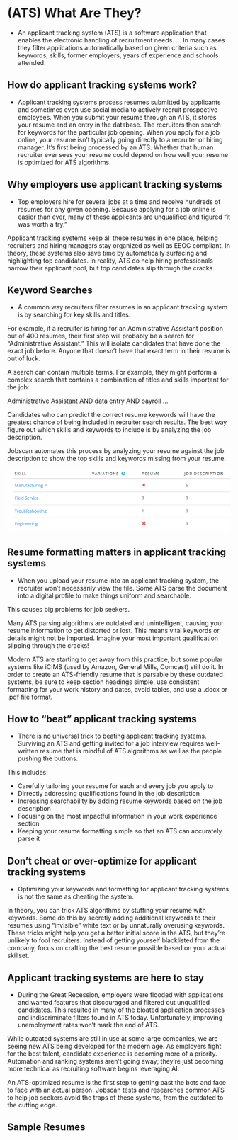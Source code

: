 <!-- TITLE: Applicant Tracking Systems -->
<!-- SUBTITLE: A quick summary of Applicant Tracking Systems -->

# (ATS) What Are They?
-  An applicant tracking system (ATS) is a software application that enables the electronic handling of recruitment needs. ...
In many cases they filter applications automatically based on given criteria such as keywords, skills, former employers, years
of experience and schools attended.

## How do applicant tracking systems work?
-   Applicant tracking systems process resumes submitted by applicants and sometimes even use social media to actively recruit prospective employees. When you submit your resume through an ATS, it stores your resume and an entry in the database. The recruiters then search for keywords for the particular job opening. When you apply for a job online, your resume isn’t typically going directly to a recruiter or hiring manager. It’s first being processed by an ATS. Whether that human recruiter ever sees your resume could depend on how well your resume is optimized for ATS algorithms.

##  Why employers use applicant tracking systems
-  Top employers hire for several jobs at a time and receive hundreds of resumes for any given opening. Because applying for a job online is easier than ever, many of these applicants are unqualified and figured “it was worth a try.”

Applicant tracking systems keep all these resumes in one place, helping recruiters and hiring managers stay organized as well as EEOC compliant. In theory, these systems also save time by automatically surfacing and highlighting top candidates. In reality, ATS do help hiring professionals narrow their applicant pool, but top candidates slip through the cracks.

## Keyword Searches
-  A common way recruiters filter resumes in an applicant tracking system is by searching for key skills and titles.

For example, if a recruiter is hiring for an Administrative Assistant position out of 400 resumes, their first step will probably be a search for “Administrative Assistant.” This will isolate candidates that have done the exact job before. Anyone that doesn’t have that exact term in their resume is out of luck.

A search can contain multiple terms. For example, they might perform a complex search that contains a combination of titles and skills important for the job:

Administrative Assistant AND data entry AND payroll …

Candidates who can predict the correct resume keywords will have the greatest chance of being included in recruiter search results. The best way figure out which skills and keywords to include is by analyzing the job description.

Jobscan automates this process by analyzing your resume against the job description to show the top skills and keywords missing from your resume.

![Ats Saple](/uploads/ats-saple.png "Ats Saple")

## Resume formatting matters in applicant tracking systems
-  When you upload your resume into an applicant tracking system, the recruiter won’t necessarily view the file. Some ATS 
    parse the document into a digital profile to make things uniform and searchable.

This causes big problems for job seekers.

Many ATS parsing algorithms are outdated and unintelligent, causing your resume information to get distorted or lost. This means vital keywords or details might not be imported. Imagine your most important qualification slipping through the cracks!

Modern ATS are starting to get away from this practice, but some popular systems like iCIMS (used by Amazon, General Mills, Comcast) still do it. In order to create an ATS-friendly resume that is parsable by these outdated systems, be sure to keep section headings simple, use consistent formatting for your work history and dates, avoid tables, and use a .docx or .pdf file format.

##  How to “beat” applicant tracking systems
-  There is no universal trick to beating applicant tracking systems. Surviving an ATS and getting invited for a job interview requires well-written resume that is mindful of ATS algorithms as well as the people pushing the buttons.


This includes:
*  Carefully tailoring your resume for each and every job you apply to
*  Dirrectly addressing qualifications found in the job description
*  Increasing searchability by adding resume keywords based on the job description
*  Focusing on the most impactful information in your work experience section
*  Keeping your resume formatting simple so that an ATS can accurately parse it

##  Don’t cheat or over-optimize for applicant tracking systems  

-  Optimizing your keywords and formatting for applicant tracking systems is not the same as cheating the system.

In theory, you can trick ATS algorithms by stuffing your resume with keywords. Some do this by secretly adding additional keywords to their resumes using “invisible” white text or by unnaturally overusing keywords.  These tricks might help you get a better initial score in the ATS, but they’re unlikely to fool recruiters. Instead of getting yourself blacklisted from the company, focus on crafting the best resume possible based on your actual skillset.

##  Applicant tracking systems are here to stay
-  During the Great Recession, employers were flooded with applications and wanted features that discouraged and filtered out unqualified candidates. This resulted in many of the bloated application processes and indiscriminate filters found in ATS today. Unfortunately, improving unemployment rates won’t mark the end of ATS.

While outdated systems are still in use at some large companies, we are seeing new ATS being developed for the modern age. As employers fight for the best talent, candidate experience is becoming more of a priority. Automation and ranking systems aren’t going away; they’re just becoming more technical as recruiting software begins leveraging AI.

An ATS-optimized resume is the first step to getting past the bots and face to face with an actual person. Jobscan tests and researches common ATS to help job seekers avoid the traps of these systems, from the outdated to the cutting edge.

##  Sample Resumes 